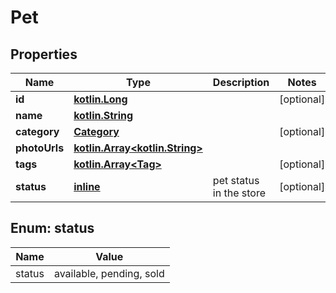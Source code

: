 # Pet

## Properties
Name | Type | Description | Notes
------------ | ------------- | ------------- | -------------
**id** | [**kotlin.Long**](.md) |  |  [optional]
**name** | [**kotlin.String**](.md) |  | 
**category** | [**Category**](Category.md) |  |  [optional]
**photoUrls** | [**kotlin.Array&lt;kotlin.String&gt;**](.md) |  | 
**tags** | [**kotlin.Array&lt;Tag&gt;**](Tag.md) |  |  [optional]
**status** | [**inline**](#StatusEnum) | pet status in the store |  [optional]

<a name="StatusEnum"></a>
## Enum: status
Name | Value
---- | -----
status | available, pending, sold
